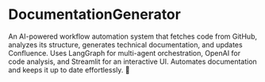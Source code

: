 # DocumentationGenerator
An AI-powered workflow automation system that fetches code from GitHub, analyzes its structure, generates technical documentation, and updates Confluence. Uses LangGraph for multi-agent orchestration, OpenAI for code analysis, and Streamlit for an interactive UI. Automates documentation and keeps it up to date effortlessly. 🚀
